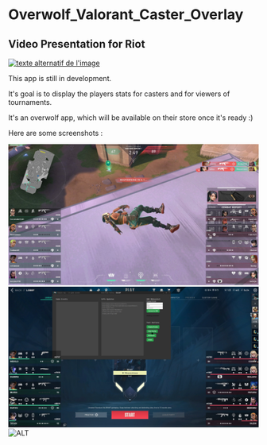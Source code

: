 # Overwolf_Valorant_Caster_Overlay

## Video Presentation for Riot
[![texte alternatif de l'image](https://i9.ytimg.com/vi_webp/QR4Ze-PyZuQ/mq1.webp?sqp=CPDi06sG-oaymwEmCMACELQB8quKqQMa8AEB-AH-CYAC0AWKAgwIABABGGUgZShlMA8=&rs=AOn4CLC0Mx--EAJsAEPLwbwR1SZSglc7Mg)](https://www.youtube.com/embed/QR4Ze-PyZuQ "Valorant Caster App")


This app is still in development.

It's goal is to display the players stats for casters and for viewers of tournaments.

It's an overwolf app, which will be available on their store once it's ready :)

Here are some screenshots :

![ALT](./in_game_test.png)
![ALT](./menu_with_settings.png)
![ALT](./in_game_preround.png)

